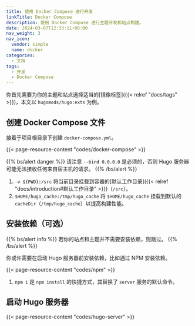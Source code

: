 ```yaml
---
title: 使用 Docker Compose 进行开发
linkTitle: Docker Compose
description: 使用 Docker Compose 进行主题开发和站点构建。
date: 2024-03-07T12:33:11+08:00
nav_weight: 3
nav_icon:
  vendor: simple
  name: docker
categories:
  - 文档
tags:
  - 开发
  - Docker Compose
---
```


你首先需要为你的主题和站点选择适当的[镜像标签]({{< relref "docs/tags" >}})，本文以 `hugomods/hugo:exts` 为例。

## 创建 Docker Compose 文件

接着于项目根目录下创建 `docker-compose.yml`。

{{< page-resource-content "codes/docker-compose" >}}

{{% bs/alert danger %}}
请注意 `--bind 0.0.0.0` 是必须的，否则 Hugo 服务器可能无法接收任何来自宿主机的请求。
{{% /bs/alert %}}

1. `-v ${PWD}:/src` 将当前目录挂载到容器的[默认工作目录]({{< relref "docs/introduction#默认工作目录" >}})（`/src`）。
2. `$HOME/hugo_cache:/tmp/hugo_cache` 将 `$HOME/hugo_cache` 挂载到默认的 `cacheDir`（`/tmp/hugo_cache`）以提高构建性能。

## 安装依赖（可选）

{{% bs/alert info %}}
若你的站点和主题并不需要安装依赖，则跳过。
{{% /bs/alert %}}

你或许需要在启动 Hugo 服务器前安装依赖，比如通过 NPM 安装依赖。

{{< page-resource-content "codes/npm" >}}

1. `npm i` 是 `npm install` 的快捷方式，其替换了 `server` 服务的默认命令。

## 启动 Hugo 服务器

{{< page-resource-content "codes/hugo-server" >}}

